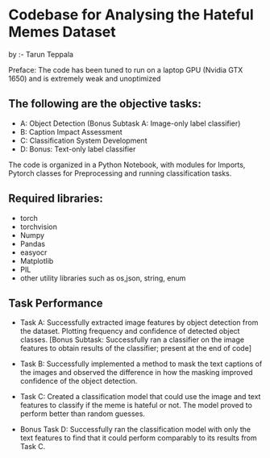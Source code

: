 # Codebase for Analysing the Hateful Memes Dataset    

by :- Tarun Teppala

Preface: The code has been tuned to run on a laptop GPU (Nvidia GTX 1650) and is extremely weak and unoptimized

## The following are the objective tasks:

 - A: Object Detection (Bonus Subtask A: Image-only label classifier)
 - B: Caption Impact Assessment
 - C: Classification System Development
 - D: Bonus: Text-only label classifier

The code is organized in a Python Notebook, with modules for Imports, Pytorch classes for Preprocessing and running classification tasks.

## Required libraries:

 - torch
 - torchvision
 - Numpy
 - Pandas
 - easyocr
 - Matplotlib
 - PIL
 - other utility libraries such as os,json, string, enum

## Task Performance

 - Task A: Successfully extracted image features by object detection from the dataset. Plotting frequency and confidence of detected object classes. [Bonus Subtask: Successfully ran a classifier on the image features to obtain results of the classifier; present at the end of code]​

 - Task B: Successfully implemented a method to mask the text captions of the images and observed the difference in how the masking improved confidence of the object detection.​

 - Task C: Created a classification model that could use the image and text features to classify if the meme is hateful or not. The model proved to perform better than random guesses.​

 - Bonus Task D: Successfully ran the classification model with only the text features to find that it could perform comparably to its results from Task C.​

​
